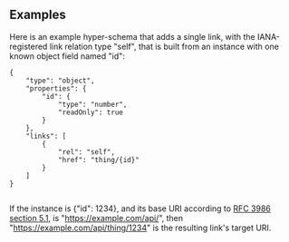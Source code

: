 

## Examples

Here is an example hyper-schema that adds a single link, with the IANA-registered link relation type "self", that is built from an instance with one known object field named "id":

```
{
    "type": "object",
    "properties": {
        "id": {
            "type": "number",
            "readOnly": true
        }
    },
    "links": [
        {
            "rel": "self",
            "href": "thing/{id}"
        }
    ]
}
                
```

If the instance is {"id": 1234}, and its base URI according to [RFC 3986 section 5.1](https://json-schema.org/draft/2019-09/json-schema-hypermedia.html#RFC3986), is "https://example.com/api/", then "https://example.com/api/thing/1234" is the resulting link's target URI.